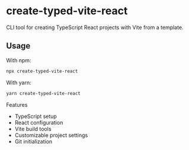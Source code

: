 # create-typed-vite-react

CLI tool for creating TypeScript React projects with Vite from a template.

## Usage

With npm:

```bash
npx create-typed-vite-react
```

With yarn:

```bash
yarn create-typed-vite-react
```

Features

-   TypeScript setup
-   React configuration
-   Vite build tools
-   Customizable project settings
-   Git initialization
